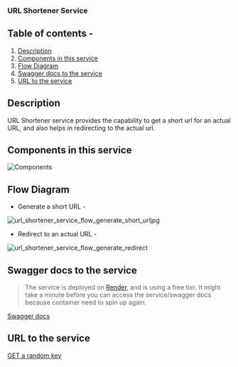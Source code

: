 ### URL Shortener Service
## Table of contents -
1. [Description](#description)
2. [Components in this service](#Components-in-this-service)
3. [Flow Diagram](#Flow-Diagram)
4. [Swagger docs to the service](#Swagger-docs-to-the-service)
5. [URL to the service](#URL-to-the-service)

## Description
URL Shortener service provides the capability to get a short url for an actual URL, and also helps in redirecting to the actual url. 

## Components in this service
![Components](https://github.com/user-attachments/assets/277190e0-73c2-4e2b-8562-d862874b4ab0)



## Flow Diagram 
- Generate a short URL -

![url_shortener_service_flow_generate_short_urljpg](https://github.com/user-attachments/assets/6c831ad1-e96a-4ae5-bb5f-41b6dd665e88)

- Redirect to an actual URL -

![url_shortener_service_flow_generate_redirect](https://github.com/user-attachments/assets/c2b05376-65e0-4321-8509-34e2193087eb)

## Swagger docs to the service

> The service is deployed on [Render](https://render.com/), and is using a free tier.
> It might take a minute before you can access the service/swagger docs because container need to spin up again.

[Swagger docs](https://url-shortener-5etj.onrender.com/swagger-ui/index.html)

## URL to the service
[GET a random key](https://url-shortener-5etj.onrender.com/)

